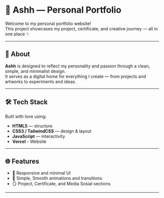 # 🌸 Ashh — Personal Portfolio

Welcome to my personal portfolio website!  
This project showcases my project, certificate, and creative journey — all in one place ✨

---

## 🌼 About

**Ashh** is designed to reflect my personality and passion through a clean, simple, and minimalist design.  
It serves as a digital home for everything I create — from projects and artworks to experiments and ideas.

---

## 🛠️ Tech Stack

Built with love using:

- **HTML5** — structure  
- **CSS3 / TailwindCSS** — design & layout  
- **JavaScript** — interactivity 
- **Vercel** - Website
---

## 🌐 Features

- 🎨 Responsive and minimal UI  
- 🧩 Simple, Smooth animations and transitions  
- 🪞 Project, Certificate, and Media Sosial sections  

---
